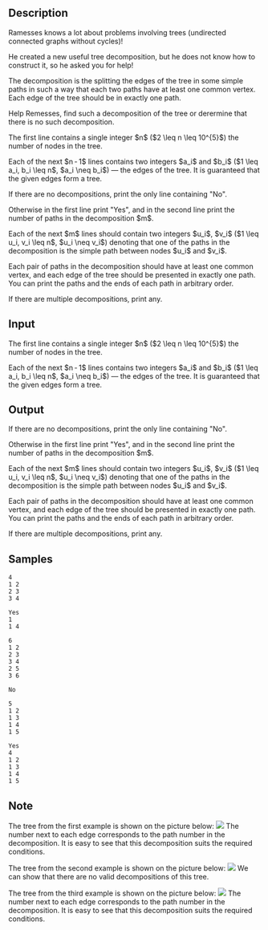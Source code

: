 ## Description

<div><p>Ramesses knows a lot about problems involving trees (undirected connected graphs without cycles)!</p><p>He created a new useful tree decomposition, but he does not know how to construct it, so he asked you for help!</p><p>The decomposition is the splitting the edges of the tree in some simple paths in such a way that each two paths have at least one common vertex. Each edge of the tree should be in exactly one path.</p><p>Help Remesses, find such a decomposition of the tree or derermine that there is no such decomposition.</p></div><div class="input-specification"><p>The first line contains a single integer $n$ ($2 \leq n \leq 10^{5}$) the number of nodes in the tree.</p><p>Each of the next $n - 1$ lines contains two integers $a_i$ and $b_i$ ($1 \leq a_i, b_i \leq n$, $a_i \neq b_i$)&nbsp;— the edges of the tree. It is guaranteed that the given edges form a tree.</p></div><div class="output-specification"><p>If there are no decompositions, print the only line containing "<span class="tex-font-style-tt">No</span>".</p><p>Otherwise in the first line print "<span class="tex-font-style-tt">Yes</span>", and in the second line print the number of paths in the decomposition $m$. </p><p>Each of the next $m$ lines should contain two integers $u_i$, $v_i$ ($1 \leq u_i, v_i \leq n$, $u_i \neq v_i$) denoting that one of the paths in the decomposition is the simple path between nodes $u_i$ and $v_i$. </p><p>Each pair of paths in the decomposition should have at least one common vertex, and each edge of the tree should be presented in exactly one path. You can print the paths and the ends of each path in arbitrary order.</p><p>If there are multiple decompositions, print any.</p></div>

## Input

<p>The first line contains a single integer $n$ ($2 \leq n \leq 10^{5}$) the number of nodes in the tree.</p><p>Each of the next $n - 1$ lines contains two integers $a_i$ and $b_i$ ($1 \leq a_i, b_i \leq n$, $a_i \neq b_i$)&nbsp;— the edges of the tree. It is guaranteed that the given edges form a tree.</p>

## Output

<p>If there are no decompositions, print the only line containing "<span class="tex-font-style-tt">No</span>".</p><p>Otherwise in the first line print "<span class="tex-font-style-tt">Yes</span>", and in the second line print the number of paths in the decomposition $m$. </p><p>Each of the next $m$ lines should contain two integers $u_i$, $v_i$ ($1 \leq u_i, v_i \leq n$, $u_i \neq v_i$) denoting that one of the paths in the decomposition is the simple path between nodes $u_i$ and $v_i$. </p><p>Each pair of paths in the decomposition should have at least one common vertex, and each edge of the tree should be presented in exactly one path. You can print the paths and the ends of each path in arbitrary order.</p><p>If there are multiple decompositions, print any.</p>

## Samples

```input1
4
1 2
2 3
3 4

```

```output1
Yes
1
1 4

```






```input2
6
1 2
2 3
3 4
2 5
3 6

```

```output2
No

```






```input3
5
1 2
1 3
1 4
1 5

```

```output3
Yes
4
1 2
1 3
1 4
1 5

```




## Note

<p>The tree from the first example is shown on the picture below: <img class="tex-graphics" src="./29265/file/GkWea4zN.png" style="max-width: 100.0%;max-height: 100.0%;"> The number next to each edge corresponds to the path number in the decomposition. It is easy to see that this decomposition suits the required conditions.</p><p>The tree from the second example is shown on the picture below: <img class="tex-graphics" src="./29265/file/LiWhyczK.png" style="max-width: 100.0%;max-height: 100.0%;"> We can show that there are no valid decompositions of this tree.</p><p>The tree from the third example is shown on the picture below: <img class="tex-graphics" src="./29265/file/dSKfcLsn.png" style="max-width: 100.0%;max-height: 100.0%;"> The number next to each edge corresponds to the path number in the decomposition. It is easy to see that this decomposition suits the required conditions.</p>
